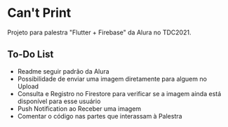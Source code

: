 # Can't Print

Projeto para palestra "Flutter + Firebase" da Alura no TDC2021.

## To-Do List

- Readme seguir padrão da Alura
- Possibilidade de enviar uma imagem diretamente para alguem no Upload
- Consulta e Registro no Firestore para verificar se a imagem ainda está disponível para esse usuário
- Push Notification ao Receber uma imagem
- Comentar o código nas partes que interassam à Palestra

